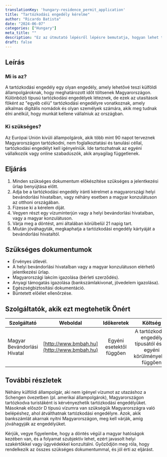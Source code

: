 ```yaml
--- 
translationKey: 'hungary-residence_permit_application'
title: "Tartózkodási engedély kérelme" 
author: "Ricardo Batista" 
date: "2024-06-07" 
categories: ["Hungary"] 
meta_title: "" 
description: "Ez az útmutató lépésről lépésre bemutatja, hogyan lehet tartózkodási engedélyt kérvényezni Magyarországon." 
draft: false 
---
```


## Leírás
### Mi is az?
A tartózkodási engedély egy olyan engedély, amely lehetővé teszi külföldi állampolgároknak, hogy meghatározott időt töltsenek Magyarországon. Különböző típusú tartózkodási engedélyek léteznek, de ezek az utasítások főként az "egyéb célú" tartózkodási engedélyre vonatkoznak, amely alkalmas digitális nomádok és olyan személyek számára, akik meg tudnak élni anélkül, hogy munkát kellene vállalniuk az országban.

### Ki szükséges?
Az Európai Unión kívüli állampolgárok, akik több mint 90 napot terveznek Magyarországon tartózkodni, nem foglalkoztatási és tanulási céllal, tartózkodási engedélyt kell igényelniük. Ide tartozhatnak az egyéni vállalkozók vagy online szabadúszók, akik anyagilag függetlenek.

## Eljárás
1. Minden szükséges dokumentum előkészítése szükséges a jelentkezési űrlap benyújtása előtt.
2. Adja be a tartózkodási engedély iránti kérelmet a magyarországi helyi bevándorlási hivatalban, vagy néhány esetben a magyar konzulátuson az otthoni országában.
3. Fizesse ki a kérelem díját.
4. Vegyen részt egy vízuminterjún vagy a helyi bevándorlási hivatalban, vagy a magyar konzulátuson.
5. Várja meg a döntést, ami általában körülbelül 21 napig tart.
6. Miután jóváhagyták, megkaphatja a tartózkodási engedély kártyáját a bevándorlási hivataltól.

## Szükséges dokumentumok
- Érvényes útlevél.
- A helyi bevándorlási hivatalban vagy a magyar konzulátuson elérhető jelentkezési űrlap.
- Magyarországi lakcím igazolása (bérleti szerződés).
- Anyagi támogatás igazolása (bankszámlakivonat, jövedelem igazolása).
- Egészségbiztosítási dokumentáció.
- Büntetett előélet ellenőrzése.

## Szolgáltatók, akik ezt megtehetik Önért

| Szolgáltató     |     Weboldal     |     Időkeretek     |     Költség     |
| --------------- | --------------- |  :-------------:   | :-------------: |
| Magyar Bevándorlási Hivatal  |  [http://www.bmbah.hu](http://www.bmbah.hu)   |  Egyéni esetektől függően  | A tartózkodási engedély típusától és az egyéni körülményektől függően  |

## További részletek
Néhány külföldi állampolgár, aki nem igényel vízumot az utazáshoz a Schengen övezetben (pl. amerikai állampolgárok), Magyarországon tartózkodva turistáként is kérvényezhetik tartózkodási engedélyüket. Másoknak először D típusú vízumra van szükségük Magyarországra való belépéshez, ahol átválthatnak tartózkodási engedélyre. Azok, akik bankszámlát akarnak nyitni Magyarországon, meg kell várják, amíg jóváhagyják az engedélyüket.

Kérjük, vegye figyelembe, hogy a döntés végül a magyar hatóságok kezében van, és a folyamat szubjektív lehet, ezért javasolt helyi szakértőkkel vagy ügyvédekkel konzultálni. Győződjön meg róla, hogy rendelkezik az összes szükséges dokumentummal, és jól érti az eljárást.